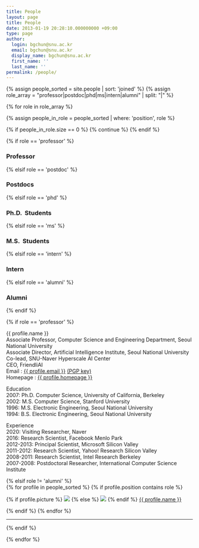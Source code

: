 ```yaml
---
title: People
layout: page
title: People
date: 2013-01-19 20:28:10.000000000 +09:00
type: page
author:
  login: bgchun@snu.ac.kr
  email: bgchun@snu.ac.kr
  display_name: bgchun@snu.ac.kr
  first_name: ''
  last_name: ''
permalink: /people/
---
```


{% assign people_sorted = site.people | sort: 'joined' %}
{% assign role_array = "professor|postdoc|phd|ms|intern|alumni" | split: "|" %}

{% for role in role_array %}

{% assign people_in_role = people_sorted | where: 'position', role %}

<!-- Skip section if there's nobody -->
{% if people_in_role.size == 0 %}
  {% continue %}
{% endif %}

<div class="pos_header">

{% if role == 'professor' %}
<h3>Professor</h3>
 {% elsif role == 'postdoc' %}
<h3>Postdocs</h3>
 {% elsif role == 'phd' %}
<h3>Ph.D.  Students</h3>
 {% elsif role == 'ms' %}
<h3>M.S.  Students</h3>
 {% elsif role == 'intern' %}
<h3>Intern</h3>
 {% elsif role == 'alumni' %}
<h3>Alumni</h3>
{% endif %}
</div>

{% if role == 'professor' %}
<div class="one_fourth">
    <div class="person"><img class="person-img" src="{{ profile.picture}}" alt=""></div>
</div>
<div class="three_fourth last">
    <div class="person">
        <div class="person-desc">
            <div class="person-author person-author-dark clearfix">
                <div class="person-author-wrapper">
                    <span class="person-name">{{ profile.name }}</span>
                    <span class="person-title"></span>
                </div>
                <div class="clear"></div>
            </div>
            <div class="person-content">
                Associate Professor, Computer Science and Engineering Department, Seoul National University<br>
                Associate Director, Artificial Intelligence Institute, Seoul National University<br>
                Co-lead, SNU-Naver Hyperscale AI Center<br>
                CEO, FriendliAI<br>
                Email :&nbsp;<a href="mailto:{{ profile.email }}">{{ profile.email }}</a>&nbsp;<a href="{{ profile.pgpkey}}" target="_blank" rel="noopener noreferrer">(PGP key)</a><br>
                Homepage :&nbsp;<a href="{{ profile.homepage}}" target="_blank" rel="noopener noreferrer">{{ profile.homepage }}</a>
                <p>
                </p>
                <p>Education<br>
                2007: Ph.D. Computer Science, University of California, Berkeley<br>
                2002: M.S. Computer Science, Stanford University<br>
                1996: M.S. Electronic Engineering, Seoul National University<br>
                1994: B.S. Electronic Engineering, Seoul National University</p>
                <p>Experience<br>
                2020: Visiting Researcher, Naver<br>
                2016: Research Scientist, Facebook Menlo Park<br>
                2012-2013: Principal Scientist, Microsoft Silicon Valley<br>
                2011-2012: Research Scientist, Yahoo! Research Silicon Valley<br>
                2008-2011: Research Scientist, Intel Research Berkeley<br>
                2007-2008: Postdoctoral Researcher, International Computer Science Institute<br>
                </p>
            </div>
        </div>
    </div>
</div>
{% elsif role != 'alumni' %}
<div class="content list people">
  {% for profile in people_sorted %}
    {% if profile.position contains role %}
      <div class="list-item-people">
        <p class="list-post-title">
          {% if profile.picture %}
            <a href="{{ site.baseurl }}{{ profile.url }}"><img class="profile-thumbnail" src="{{site.baseurl}}/images/people/{{profile.avatar}}"></a>
          {% else %}
            <a href="{{ site.baseurl }}{{ profile.url }}"><img class="profile-thumbnail" src="http://evansheline.com/wp-content/uploads/2011/02/facebook-Storm-Trooper.jpg"></a>
          {% endif %}
          <a class="name" href="{{ site.baseurl }}{{ profile.url }}">{{ profile.name }}</a>
        </p>
      </div>
    {% endif %}
  {% endfor %}
</div>
<hr>
{% endif %}


{% endfor %}
